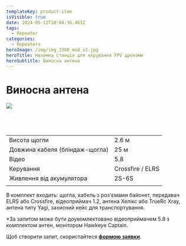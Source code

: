 ```yaml
---
templateKey: product-item
isVisible: true
date: 2024-05-12T18:04:36.461Z
tags:
  - Repeater
categories:
  - Repeaters
heroImage: /img/img_3308_mod_v2.jpg
heroTitle: Наземна станція для керування FPV дронами
heroSubtitle: Виносна антена
---
```

# Виносна антена

![](/img/img_3670_v2.jpg)

![]()

![]()

![]()

![]()

|                                |                  |
| ------------------------------ | ---------------- |
| Висота щогли                   | 2.6 м            |
| Довжина кабеля (бліндаж-щогла) | 25 м             |
| Відео                          | 5.8              |
| Керування                      | Crossfire / ELRS |
| Живлення від акумулятора       | 2S-6S            |
|                                |                  |

В комплект входить:
щогла, кабель з роз'ємами байонет,
передавач ELRS або Crossfire,
відеоприймач 1.2,
антена Хелікс або TrueRc  Xray,
антена типу Yagi,
захисний кейс для транспортування. 

\*За запитом може бути доукомлектовано відеоприймачем 5.8 з комплектом антен,
монітором Hawkeye Captain.

Щоб створити запит, скористайтеся <a href="https://docs.google.com/forms/d/1TCApMWtctqZN7LEEKFTjVBQc5R3FQGf2tWWAGfGwWSU" target="_blank" rel="noopener noreferrer">**формою заявки**</a>.
